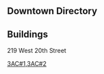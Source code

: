 ## Downtown Directory

## Buildings
219 West 20th Street

[3AC#1](https://youtu.be/YsrXNQkkp90),[3AC#2](https://youtu.be/GoDIZkNTFj4)
